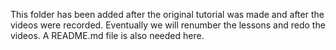 <!-- Copyright (c) 2016-2018 K Team. All Rights Reserved. -->

This folder has been added after the original tutorial was made
and after the videos were recorded.  Eventually we will renumber
the lessons and redo the videos.  A README.md file is also needed
here.
